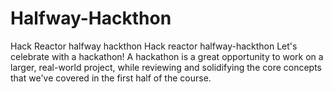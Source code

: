 # Halfway-Hackthon
Hack Reactor halfway hackthon
Hack reactor halfway-hackthon Let's celebrate with a hackathon! A hackathon is a great opportunity to work on a larger, real-world project, while reviewing and solidifying the core concepts that we've covered in the first half of the course.
